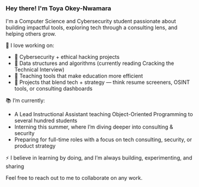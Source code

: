 ### Hey there! I'm Toya Okey-Nwamara

I'm a Computer Science and Cybersecurity student passionate about building impactful tools, exploring tech through a consulting lens, and helping others grow.

🚀 I love working on:
- 🔐 Cybersecurity + ethical hacking projects
- 🧠 Data structures and algorithms (currently reading Cracking the Technical Interview)
- 🧰 Teaching tools that make education more efficient 
- 🧩 Projects that blend tech + strategy — think resume screeners, OSINT tools, or consulting dashboards

📚 I’m currently:
- A Lead Instructional Assistant teaching Object-Oriented Programming to several hundred students 
- Interning this summer, where I’m diving deeper into consulting & security
- Preparing for full-time roles with a focus on tech consulting, security, or product strategy

⚡ I believe in learning by doing, and I’m always building, experimenting, and sharing

Feel free to reach out to me to collaborate on any work.
